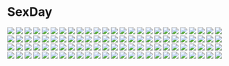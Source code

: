 # SexDay
![](https://konachan.com/jpeg/b155a9d562be1c4d3df0af56c7ddaf74/Konachan.com%20-%20211195%20fujimori_yuu%20game_cg%20long_hair%20panties%20pantyhose%20purple_eyes%20purple_hair%20pussy%20pussy_juice%20skirt%20skirt_lift%20uncensored%20underwear%20yuuki_hagure.jpg)
![](https://konachan.com/image/cba45a414c3afc27c50d9ef43de62f9b/Konachan.com%20-%20238010%20blush%20chinomaron%20clouds%20dress%20flowers%20gochuumon_wa_usagi_desu_ka%3F%20hat%20hoto_mocha%20long_hair%20petals%20purple_eyes%20signed%20sky%20windmill.jpg)
![](https://konachan.com/image/1ef5193d474c8af3f61dc247f91b55d6/Konachan.com%20-%20250036%20aircraft%20brown_eyes%20combat_vehicle%20fire%20gloves%20gun%20long_hair%20mask%20military%20original%20ponytail%20shal.e%20watermark%20weapon.jpg)
![](https://konachan.com/jpeg/dfef24fd0c38fb3b77c548a5f4880226/Konachan.com%20-%2076088%20alcot%20apron%20blue_eyes%20blue_hair%20blush%20game_cg%20miyoshi_ran%20nimura_yuushi%20osananajimi_wa_daitouryou%20short_hair%20skirt.jpg)
![](https://konachan.com/jpeg/00f07e8b4374a7504b8120a0ad5fc4a4/Konachan.com%20-%20162669%20brown_hair%20censored%20ensemble_%28company%29%20fellatio%20game_cg%20long_hair%20mutou_kurihito%20naname_nanami%20panties%20penis%20school_uniform%20underwear.jpg)
![](https://konachan.com/jpeg/feb19d103dafb0dd0b1e0fd5fc25b6d7/Konachan.com%20-%20246017%20cum%20ferris_%28x-overd%29%20game_cg%20penis%20pussy%20sex%20tagme_%28artist%29%20uncensored%20x-overd.jpg)
![](https://konachan.com/jpeg/8225ed03fa1c079cddd8e9686c4ee7b8/Konachan.com%20-%20258499%20animal_ears%20blonde_hair%20bow%20catgirl%20japanese_clothes%20lolita_fashion%20long_hair%20nanase_nao%20orange_eyes%20original%20ribbons.jpg)
![](https://konachan.com/image/76f437a432007cbd85e8b5c42f272a80/Konachan.com%20-%2091362%20animal%20bikini%20bird%20breasts%20cichol%20cleavage%20dragon%20fish%20fleta%20lorna%20mabinogi%20morrighan%20nao%20neamhain%20siren%20sisco%20swimsuit%20triona%20water.jpg)
![](https://konachan.com/image/6aeb1a188367f4db37978e66722e12e1/Konachan.com%20-%2016972%20aquaplus%20jpeg_artifacts%20kusugawa_sasara%20leaf%20to_heart%20to_heart_2.jpg)
![](https://konachan.com/jpeg/e68c044c6f9185db395b07831af19a8f/Konachan.com%20-%20205968%202girls%20akaza_akari%20aqua_eyes%20autumn%20boots%20leaves%20novcel%20park%20pink_hair%20red_hair%20short_hair%20shoujo_ai%20thighhighs%20twintails%20watermark%20yuru_yuri.jpg)
![](https://konachan.com/jpeg/e18dc9eed69323bf39a2a7480c5a2c89/Konachan.com%20-%20245221%201000-chan%20animal_ears%20aqua_hair%20bandage%20boots%20hat%20moon%20oizumi%20purple_eyes%20santa_costume%20santa_hat%20scarf%20short_hair%20swimsuit%20thighhighs%20twintails.jpg)
![](https://konachan.com/jpeg/0610398fb08322634cd7cb9edc5c3bfc/Konachan.com%20-%20171732%20aragaki_wakana%20bed%20bra%20brown_hair%20ensemble_%28company%29%20game_cg%20green_eyes%20kimishima_ao%20long_hair%20mahara_aoi%20male%20pajamas%20trap%20twintails%20underwear.jpg)
![](https://konachan.com/image/5622ce8a254a2d1cb2d3a06bcd917c4f/Konachan.com%20-%2073870%20bunnygirl%20long_hair%20moon%20purple_hair%20red_eyes%20reisen_udongein_inaba%20skirt%20sky%20suit%20thighhighs%20tie%20touhou%20zettai_ryouiki.jpg)
![](https://konachan.com/image/e363aeaae48a2ddb30639b76c8a6aab9/Konachan.com%20-%20269938%20azur_lane%20blue_eyes%20breasts%20flowers%20gray_hair%20long_hair%20nipples%20panties%20pussy%20rhasta%20see_through%20spread_legs%20thighhighs%20twintails%20underwear.jpg)
![](https://konachan.com/image/062b6ad7142668ef312ab80f6fc42615/Konachan.com%20-%20298820%20anthropomorphism%20aqua_eyes%20ass%20cameltoe%20close%20cropped%20gray_hair%20kantai_collection%20panties%20short_hair%20tama_%28seiga46239239%29%20topless%20underwear%20white.jpg)
![](https://konachan.com/image/024c1289fbdf4358afc1c29d1165fd85/Konachan.com%20-%2062359%20range_murata.jpg)
![](https://konachan.com/image/3e6f4570efa9b4c15bfacd82800f4e71/Konachan.com%20-%2051459%20black_rock_shooter%20cosplay%20instrument%20k-on%21%20nakano_azusa.jpg)
![](https://konachan.com/image/fa5e786ab2f7b2b43cfd0ab7d49e57aa/Konachan.com%20-%2067580%20dress%20hat%20long_hair%20panties%20stockings%20touhou%20underwear%20yakumo_yukari.jpg)
![](https://konachan.com/jpeg/e09091ee96cfdb77deea2d16188d73e7/Konachan.com%20-%2081887%20breasts%20green_eyes%20green_hair%20kochiya_sanae%20nipples%20panties%20touhou%20underwear.jpg)
![](https://konachan.com/image/e1d05bc604b387e1d598ad586434da20/Konachan.com%20-%2012527%20tagme.jpg)
![](https://konachan.com/jpeg/9557344c55ba1bbf74ab6b4cae5ba243/Konachan.com%20-%20214065%202girls%20beach%20bow_%28weapon%29%20brown_eyes%20brown_hair%20clouds%20gloves%20long_hair%20meaomao%20ponytail%20sky%20sunset%20thighhighs%20water%20weapon%20zettai_ryouiki.jpg)
![](https://konachan.com/image/620474909443afeb5b62759f0903a6f7/Konachan.com%20-%20182593%20boots%20bow%20braids%20building%20camera%20cirno%20dress%20fairy%20gloves%20group%20hat%20headband%20long_hair%20paper%20scarf%20skirt%20snow%20socks%20touhou%20winter%20witch%20witch_hat.jpg)
![](https://konachan.com/jpeg/cd38af5d65e361ceaca5cce125fdcf34/Konachan.com%20-%20142503%20breasts%20cleavage%20green_hair%20kazami_yuuka%20short_hair%20tears%20touhou%20wriggle_nightbug%20yoshimo.jpg)
![](https://konachan.com/jpeg/ad1be768e243b1fd3b62b18150f0c4f4/Konachan.com%20-%20185048%20black_hair%20elbow_gloves%20game_cg%20gloves%20golden_marriage%20hayakawa_harui%20long_hair%20male%20shimakage_ruri%20wedding%20wedding_attire%20yellow_eyes.jpg)
![](https://konachan.com/image/c523ffd35f01c2dd8ec2b3fdde89ea9d/Konachan.com%20-%20161606%20aqua_hair%20dress%20green_eyes%20hatsune_miku%20lolita_fashion%20long_hair%20sara_tuki%20twintails%20vocaloid.jpg)
![](https://konachan.com/image/58d15ee7a3c2f5791eb5084504ab93c6/Konachan.com%20-%20175972%20dress%20original%20summer%20tree%20umbrella%20vividyuxi.jpg)
![](https://konachan.com/jpeg/1f6875d2137823654430968c125ef2bf/Konachan.com%20-%20135106%202girls%20cura%20game_cg%20himemiya%20japanese_clothes%20loli%20lose%20miko%20monobeno%20sawai_natsuha.jpg)
![](https://konachan.com/image/ab51b064b4a09bf6a741786a8c6fb44c/Konachan.com%20-%2028056%20read_or_die.jpg)
![](https://konachan.com/image/1f9317629765a37ca8f6c1820193175c/Konachan.com%20-%20294909%20anthropomorphism%20azur_lane%20breasts%20cait%20cleavage%20dress%20headdress%20maid%20red_eyes%20short_hair%20sirius_%28azur_lane%29%20thighhighs%20white_hair%20wink.jpg)
![](https://konachan.com/image/ca4d52a279c7afb3ba27e8b30955e6cc/Konachan.com%20-%20152946%202girls%20bikini%20breasts%20cleavage%20erect_nipples%20hontani_kanae%20moritsuka_ichino%20sawamura_kirica%20school_swimsuit%20swimsuit.jpg)
![](https://konachan.com/image/dcd72bba7af230c4945b36edf772d10a/Konachan.com%20-%20155688%20clouds%20kazari_tayu%20naruto%20red_eyes%20red_hair%20scarf%20school_uniform%20sky%20tayuya.jpg)
![](https://konachan.com/image/c970aae8ae51b747740e8666d08d55e9/Konachan.com%20-%2073189%20black_hair%20hakurei_reimu%20japanese_clothes%20last_c%20long_hair%20miko%20purple_eyes%20ribbons%20touhou%20white.jpg)
![](https://konachan.com/jpeg/d713a57b818bd90b2d57ede028de56f3/Konachan.com%20-%20284182%20black_hair%20blush%20breasts%20brown_eyes%20ginhaha%20goblin_slayer%21%20hat%20long_hair%20nipples%20nude%20pussy%20spread_legs%20uncensored%20witch_%28goblin_slayer%21%29%20witch_hat.jpg)
![](https://konachan.com/jpeg/19b37e22cae0a188a822b8b827139c1f/Konachan.com%20-%20145059%20animal_ears%20apron%20blue_hair%20blush%20choker%20dress%20favorite%20game_cg%20headdress%20maid%20ribbons%20shida_kazuhiro%20short_hair%20tail%20thighhighs%20yellow_eyes.jpg)
![](https://konachan.com/jpeg/a6df50fa355314ae74673e6dd3c85c88/Konachan.com%20-%2094536%20kawashiro_nitori%20touhou%20yamasan.jpg)
![](https://konachan.com/image/5c5620696bc26719475365f048f88c15/Konachan.com%20-%2089161%20christmas%20hug%20kagamine_len%20kagamine_rin%20male%20vocaloid.jpg)
![](https://konachan.com/image/1618854734b667dd8701e079fd46eaea/Konachan.com%20-%208458%20blonde_hair%20blue_eyes%20brown_eyes%20glasses%20maid%20thighhighs.jpg)
![](https://konachan.com/image/b85d9fd680b931f68bc8217020db5105/Konachan.com%20-%20289107%20aqua_eyes%20bed%20black_hair%20breast_hold%20breasts%20cleavage%20fingering%20long_hair%20masturbation%20original%20panties%20real_xxiii%20spread_legs%20teddy_bear%20underwear.jpg)
![](https://konachan.com/image/3b190409417ca87f3b5e37f8ba402594/Konachan.com%20-%2030433%202girls%20amano_chisa%20amano_sakurako%20fingering%20japanese_clothes%20logo%20miko%20minato_hiromu%20ore_no_miko-sama%20panties%20underwear%20watermark%20yuri.jpg)
![](https://konachan.com/image/591c37e0bf2fb5a8ec3d8715e39e64f2/Konachan.com%20-%2028122%20tagme.jpg)
![](https://konachan.com/image/bf84d987e2d2be0bcc1db423d1207571/Konachan.com%20-%2019445%20gym_uniform%20iizuki_tasuku%20tagme.jpg)
![](https://konachan.com/image/69e16220247daf5f6bbf4454a2e11af9/Konachan.com%20-%2036179%20tagme.jpg)
![](https://konachan.com/image/344def65114b9d0e846925d44c325889/Konachan.com%20-%2081773%20animal%20barefoot%20danbo_%28rock_clime%29%20flowers%20frog%20green_hair%20japanese_clothes%20kochiya_sanae%20long_hair%20miko%20touhou%20tree%20yellow_eyes.jpg)
![](https://konachan.com/image/0f5dc761a2205ca95a803162e00673d5/Konachan.com%20-%20141735%20akizuki_tsukasa%20aqua%20blush%20brown_eyes%20dress%20game_cg%20long_hair%20sorahane%20tsukishiro_nanari.jpg)
![](https://konachan.com/image/f3bb5a11eab84e6f75ab100fb6979289/Konachan.com%20-%2048935%20abhar%20animal%20ass%20barefoot%20black_eyes%20black_hair%20blue_hair%20blush%20breasts%20cleavage%20fish%20koga_sayoko%20long_hair%20misaki_kurehito%20ribbons%20swimsuit%20water%20wet.jpg)
![](https://konachan.com/jpeg/5f1625e9dde63050634825a1bd665b85/Konachan.com%20-%20280486%202girls%20close%20futomomomoe%20hug%20navel%20original%20pussy%20thighhighs%20uncensored%20watermark%20yuri.jpg)
![](https://konachan.com/image/6df467757f4feeea101caa5cf027fb78/Konachan.com%20-%206632%20neon_genesis_evangelion%20soryu_asuka_langley.jpg)
![](https://konachan.com/image/0e81de121e4eeabcc8cd96a5329e8111/Konachan.com%20-%20145494%20amamiya_minato%20animal_ears%20aqua_eyes%20blonde_hair%20blush%20bondage%20catgirl%20chain%20collar%20original%20swimsuit%20tail%20thighhighs%20wet.jpg)
![](https://konachan.com/image/6383017a345d5175a961b319d4c51fa6/Konachan.com%20-%2046239%20love_hina%20narusegawa_naru%20tama_%28love_hina%29.jpg)
![](https://konachan.com/image/076a13f2b4ddc022c43d998c6ee91c6f/Konachan.com%20-%20164949%20blonde_hair%20blue_eyes%20blue_hair%20eyepatch%20hatsune_miku%20kagamine_rin%20long_hair%20sango2000%20school_uniform%20short_hair%20tie%20twintails%20vector%20vocaloid.jpg)
![](https://konachan.com/jpeg/4b1583764df0e6876ebda0d0ba0bbf4c/Konachan.com%20-%2020879%20flcl%20guitar%20haruhara_haruko%20instrument.jpg)
![](https://konachan.com/jpeg/6856bd72da9082b7b45920512a8296ec/Konachan.com%20-%20150849%20akinashi_yuu%20fairys%20game_cg%20ima_sugu_onii-chan_ni_imouto_da_tte_iitai%21%20nanase_matsuri.jpg)
![](https://konachan.com/image/14cd31ddf6ad19a8fdf9b097e4bb5ae3/Konachan.com%20-%20285050%20beach%20kokkoro%20mute_%28fanta855%29%20pink_hair%20pointed_ears%20princess_connect%21%20purple_eyes%20water%20wristwear.jpg)
![](https://konachan.com/image/39deaf8d1e199e08ae4e579d164e3e0d/Konachan.com%20-%2022285%20fuyou_kaede%20lisianthus%20megami%20nerine%20pointed_ears%20scan%20shigure_asa%20shuffle.jpg)
![](https://konachan.com/jpeg/ecd944dc46beb862b7bad678f5ed75f1/Konachan.com%20-%20200992%20anus%20ass%20blush%20bra%20braids%20empress%20game_cg%20glasses%20mitarai_yuuna%20panties%20pussy%20sei_shoujo%20starless%20thighhighs%20uncensored%20underwear.jpg)
![](https://konachan.com/image/8afd45132e5091921003d48a421a3e88/Konachan.com%20-%20135426%20all_male%20animal%20bird%20emiya_kiritsugu%20fate_%28series%29%20fate_stay_night%20fate_zero%20male%20tamachi_kuwa%20tears.jpg)
![](https://konachan.com/image/b6c6573002c7892e9b4415a1f65b578f/Konachan.com%20-%2018221%20black%20hiiragi_kagami%20hiiragi_tsukasa%20japanese_clothes%20lucky_star%20miko%20twins.jpg)
![](https://konachan.com/image/4c1c21878e8311bdb3d4ad78cecfd470/Konachan.com%20-%20182622%20black_eyes%20headphones%20pink_hair%20short_hair%20skirt%20thighhighs%20tokiti%20white.jpg)
![](https://konachan.com/image/b884d2f5b96d9ee0a76931b07d2b9bba/Konachan.com%20-%2017934%20seto_no_hanayome%20seto_san.jpg)
![](https://konachan.com/image/c9de2bb4358ae3164345b65df32519a6/Konachan.com%20-%20142418%20bow%20breasts%20brown_hair%20cleavage%20idolmaster%20moroboshi_kirari%20panties%20shirihime%20underwear.jpg)
![](https://konachan.com/image/634f36b7ef2ffa3489dd1cb145e20e49/Konachan.com%20-%2031356%20amagahara_inaho%20favorite%20food%20game_cg%20happy_margaret%21%20kokonoka%20nishinomiya_shizuru%20rindou_saki.jpg)
![](https://konachan.com/jpeg/2ae3e24adef83a7e11252214532c35fe/Konachan.com%20-%2037356%20mahou_sensei_negima%20shiina_sakurako.jpg)
![](https://konachan.com/jpeg/804002e0ebca98d0b415660036bcc429/Konachan.com%20-%20190661%20bikini%20blush%20bra%20breasts%20green_hair%20nipples%20nude%20panties%20pussy%20run_elsie_jewelria%20swimsuit%20to_love_ru%20transparent%20underboob%20underwear%20yabuki_kentarou.jpg)
![](https://konachan.com/image/76b4e1cafe761a971fe4cba8ca8ed042/Konachan.com%20-%20152419%202girls%20blue_eyes%20blue_hair%20cirno%20daiyousei%20dress%20fairy%20loli%20panties%20sakuraba_hikaru_%28loveindog%29%20touhou%20underwear%20wings%20wink.jpg)
![](https://konachan.com/image/27849351481e3d7eea48834fee9bfb8a/Konachan.com%20-%20198211%20aqua_eyes%20aqua_hair%20gradient%20hat%20hatsune_miku%20headphones%20music%20nou%20scarf%20twintails%20vocaloid.jpg)
![](https://konachan.com/image/4544a4e7be07d669da07e58458ca85c0/Konachan.com%20-%20189673%20abe_inori%20breasts%20censored%20cum%20handjob%20k-on%21%20nipples%20no_bra%20panties%20panty_pull%20penis%20sex%20spread_legs%20tainaka_ritsu%20underwear.jpg)
![](https://konachan.com/jpeg/4bc4234d1b6cefaa48943bda71f21d2b/Konachan.com%20-%2072467%20apron%20k-on%21%20maid%20yamanaka_sawako.jpg)
![](https://konachan.com/jpeg/a07873846b6d4a46f719be80d5accae6/Konachan.com%20-%20160670%202girls%20elbow_gloves%20ensemble_%28company%29%20game_cg%20gloves%20headphones%20mutou_kurihito%20ojousama_wa_gokigen_naname%20thighhighs%20wink.jpg)
![](https://konachan.com/jpeg/ccdef696ade1b984f5ff53cfdfc26678/Konachan.com%20-%2089925%20asuka_mirai%20blue_eyes%20bow%20brown_hair%20drink%20food%20fruit%20game_cg%20journey%20mikeou%20nanairo_kouro%20panties%20skirt%20thighhighs%20underwear%20watermelon.jpg)
![](https://konachan.com/image/6ee91e75e2bc3d6e6ed41dfd87bd215b/Konachan.com%20-%2086737%20animal_ears%20aqua_eyes%20aragaki_ayase%20black_hair%20blonde_hair%20blue_eyes%20blush%20bow%20dress%20gokou_ruri%20ishida_kana%20long_hair%20purple_hair%20red_eyes%20shorts.jpg)
![](https://konachan.com/jpeg/9a8d6cbf9750fba7f5cf5cdd762696ee/Konachan.com%20-%20131120%20animal%20original%20school_uniform%20takano_otohiko.jpg)
![](https://konachan.com/jpeg/2a3e199949fb8afbc8b072e3cd268997/Konachan.com%20-%20221323%2064hijiki%20hatsune_miku%20long_hair%20vocaloid.jpg)
![](https://konachan.com/image/01d1f8b9d8a821be86bc92532e88d273/Konachan.com%20-%20123874%20aki_minoriko%20blonde_hair%20hat%20iro_marimo%20red_eyes%20short_hair%20touhou.jpg)
![](https://konachan.com/image/9a0c7149da614f20d08c53467b450e7e/Konachan.com%20-%20181860%20bunnygirl%20chibi%20kimi_to_boku_to_no_kishi_no_hibi%20male%20pero%20piriri%21%20trap.jpg)
![](https://konachan.com/image/f12d646494b3ebb1c7f630035e60aedd/Konachan.com%20-%20195624%20blush%20bow%20brown_hair%20flowers%20food%20fruit%20green_eyes%20nino%20original%20ribbons%20school_uniform%20short_hair%20skirt%20strawberry%20thighhighs.jpg)
![](https://konachan.com/image/99e8da475c8128580a224a78eef59d1b/Konachan.com%20-%2087571%20ameru.miro%20blonde_hair%20crossover%20dygenguar%20fate_testarossa%20mecha%20red_eyes%20space%20super_robot_wars%20sword%20takamachi_nanoha%20twintails%20weapon%20wings.jpg)
![](https://konachan.com/image/1ddb49c5c583903e0a7626b3ef51c9fd/Konachan.com%20-%20300714%20animal%20ass%20building%20cat%20chun-li%20drink%20hiroshi_%28hiroshixhiss%29%20nopan%20see_through%20street_fighter.jpg)
![](https://konachan.com/image/548c5fde5312beefd3ae4c2686c08a42/Konachan.com%20-%2069367%20butterfly%20dress%20hat%20long_hair%20ne-on%20pink_eyes%20pink_hair%20ribbons%20saigyouji_yuyuko%20touhou.jpg)
![](https://konachan.com/image/30d64ca3dabfd875bb1998202a4f19c1/Konachan.com%20-%2040781%20brown_eyes%20brown_hair%20clannad%20food%20furukawa_nagisa%20key%20logo%20school_uniform%20short_hair%20zoom_layer.jpg)
![](https://konachan.com/image/a38a08cd28629daf1f90771237f93650/Konachan.com%20-%20306517%20ass%20bed%20bra%20cameltoe%20damao_yu%20original%20panties%20thighhighs%20underwear.jpg)
![](https://konachan.com/jpeg/5de4fce318be2d50474a545415f2feaf/Konachan.com%20-%2092110%20blush%20bra%20breasts%20cleavage%20game_cg%20hinata_mutsuki%20izumi_kyouka%20kouda_hazumi%20loli%20natsume_otona%20open_shirt%20panties%20skyfish%20tagme%20underwear.jpg)
![](https://konachan.com/image/7f26a17911920eaaada131cacc4c6f1d/Konachan.com%20-%209896%20fire%20hakua_ugetsu%20katana%20signed%20sword%20weapon%20wings.jpg)
![](https://konachan.com/image/7374168acbe84355180d99d4faf2b3cf/Konachan.com%20-%207557%20black_hair%20blue_eyes%20brown_hair%20chibi%20gensou_ninja%20kanina_shizuka%20long_hair%20nijou_noriko%20satou_sei%20short_hair%20toudou_shimako%20yellow_eyes.jpg)
![](https://konachan.com/image/ccfc084eff852c6aadbaa7ba2ce20081/Konachan.com%20-%20102575%20animal_ears%20blonde_hair%20charlotte_dunois%20infinite_stratos%20ite_fuji%20white.jpg)
![](https://konachan.com/jpeg/fa6039d2d0b3a153af79a7083f1a4731/Konachan.com%20-%20203704%20alcot%20dress%20game_cg%20loverec%20nimura_yuushi%20yanase_hitomi.jpg)
![](https://konachan.com/image/a03c5c72705028017b0e79e040dc460d/Konachan.com%20-%20106172%20amatsume_akira%20ichikura%20kasugano_sora%20migiwa_kazuha%20nogisaka_motoka%20school_uniform%20yorihime_nao%20yosuga_no_sora.jpg)
![](https://konachan.com/image/c2a7e39168bbc688161acdd2ef020190/Konachan.com%20-%20235433%20anthropomorphism%20kantai_collection%20yuudachi_%28kancolle%29.jpg)
![](https://konachan.com/image/67219458970488c93656825a4822ab79/Konachan.com%20-%2013236%20ayane%20choker%20dead_or_alive%20iizuki_tasuku%20kasumi%20kiss%20ribbons%20thighhighs.jpg)
![](https://konachan.com/jpeg/4a69e704a568446b7fda509985738d79/Konachan.com%20-%2020089%20close%20suzumiya_haruhi%20suzumiya_haruhi_no_yuutsu.jpg)
![](https://konachan.com/jpeg/276b9cdc11eaff707b3c1a83bedc040f/Konachan.com%20-%20210575%20ass%20ass_grab%20blush%20breasts%20censored%20game_cg%20hulotte%20long_hair%20maid%20nipples%20no_bra%20nopan%20open_shirt%20pussy%20skirt_lift%20tamano_yui%20thighhighs%20wet.jpg)
![](https://konachan.com/image/bb890e3062f81f75b4687d4f825496b9/Konachan.com%20-%20172526%20anthropomorphism%20blue_eyes%20boots%20brown_hair%20headband%20hoshino_yami%20japanese_clothes%20kongou_%28kancolle%29%20long_hair%20miko%20skirt%20thighhighs%20white.jpg)
![](https://konachan.com/jpeg/d04719e621976f1028bc145903951bb3/Konachan.com%20-%20170532%207zu7%20blonde_hair%20blue_eyes%20blue_hair%20building%20city%20clouds%20green_eyes%20long_hair%20original%20paper%20purple_eyes%20red_hair%20short_hair%20sky.jpg)
![](https://konachan.com/image/8025f6c92366dfdfec8f9fea1e0298d2/Konachan.com%20-%20271047%20anus%20ass%20ass_grab%20blue_hair%20close%20cropped%20hadou_nejire%20long_hair%20panties%20panty_pull%20pussy%20shpo%20skirt%20skirt_lift%20uncensored%20underwear.jpg)
![](https://konachan.com/image/b0a7f04c04aeb1ba9b6da02285aa9986/Konachan.com%20-%20301168%20blonde_hair%20blush%20fang%20fate_grand_order%20fate_%28series%29%20felutiahime%20green_eyes%20long_hair%20mordred%20necklace%20parody%20ponytail%20signed.jpg)
![](https://konachan.com/image/24e60ca6ce405395602f3fbca5784bb1/Konachan.com%20-%20167989%20black_hair%20bow%20dress%20horns%20kijin_seija%20lzh%20nopan%20red_eyes%20touhou.jpg)
![](https://konachan.com/jpeg/3151fb80e3c16c6f38f4d1528f0cb14b/Konachan.com%20-%2089525%20animal_ears%20barefoot%20blush%20breast_grab%20breasts%20brown_eyes%20brown_hair%20censored%20game_cg%20long_hair%20neko_koi%20nipples%20ryuudou_misaki%20sex%20whirlpool.jpg)
![](https://konachan.com/image/29cfbadbe4068fb551ac8b0c48b63476/Konachan.com%20-%20282863%20animal_ears%20bow%20breasts%20bunny_ears%20cameltoe%20cleavage%20elbow_gloves%20erect_nipples%20garter%20glasses%20gloves%20ishida_hiroyuki%20maid%20original%20swimsuit.jpg)
![](https://konachan.com/jpeg/8201d67170cc58fb1e721fa4348512c5/Konachan.com%20-%2014878%20akira.jpg)
![](https://konachan.com/image/965b98e896b77298339f0cf3b8317fdc/Konachan.com%20-%20228797%20blonde_hair%20blue_eyes%20breasts%20cait%20cleavage%20cosplay%20crossover%20dress%20gloves%20hat%20kashiwazaki_sena%20phone%20pokemon%20ponytail%20wet.jpg)
![](https://konachan.com/image/2b8e51a15adcb7437c8932ca73bb24fc/Konachan.com%20-%20109655%20animal%20blue_hair%20building%20cat%20city%20fish%20original%20oropi%20short_hair%20train%20turtle%20water.jpg)
